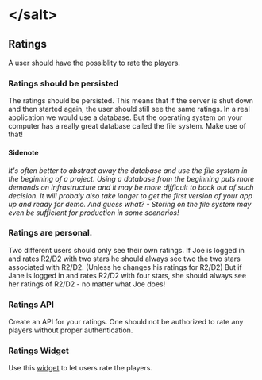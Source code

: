 # &lt;/salt&gt;

## Ratings
A user should have the possiblity to rate the players.

### Ratings should be persisted
The ratings should be persisted.
This means that if the server is shut down and then started again, the user should still see the same ratings.
In a real application we would use a database. 
But the operating system on your computer has a really great database called the file system. Make use of that!

#### Sidenote
_It's often better to abstract away the database and use the file system in the beginning of a project. 
Using a database from the beginning puts more demands on infrastructure and it may be more difficult to back out of such decision.
It will probaly also take longer to get the first version of your app up and ready for demo. 
And guess what? - Storing on the file system may even be sufficient for production in some scenarios!_

### Ratings are personal.
Two different users should only see their own ratings.
If Joe is logged in and rates R2/D2 with two stars he should always see two the two stars associated with R2/D2. (Unless he changes his ratings for R2/D2)
But if Jane is logged in and rates R2/D2 with four stars, she should always see her ratings of R2/D2 - no matter what Joe does!

### Ratings API
Create an API for your ratings. One should not be authorized to rate any players without proper authentication.

### Ratings Widget
Use this [widget](https://codepen.io/jaklec/pen/OZrVWb) to let users rate the players.
